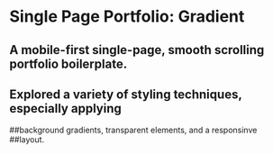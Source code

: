# Single Page Portfolio: Gradient

## A mobile-first single-page, smooth scrolling portfolio boilerplate.

## Explored a variety of styling techniques, especially applying 
##background gradients, transparent elements, and a responsinve 
##layout.